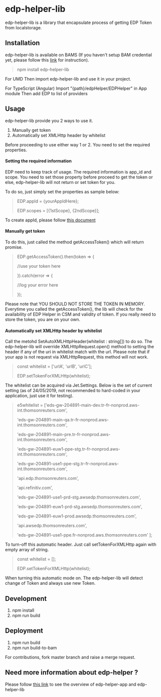# edp-helper-lib
edp-helper-lib is a library that encapsulate process of getting EDP Token from localstorage.

## Installation
edp-helper-lib is available on BAMS (If you haven't setup BAM credential yet, please follow this [link](https://thehub.thomsonreuters.com/docs/DOC-2723044#jive_content_id_Getting_BAMS_credentials) for instruction).
>npm install edp-helper-lib

For UMD
Then import edp-helper-lib and use it in your project.

For TypeScript (Angular)
Import "{path}/edpHelper/EDPHelper" in App module
Then add EDP to list of providers

## Usage
edp-helper-lib provide you 2 ways to use it.

 1. Manually get token
 2. Automatically set XMLHttp header by whitelist

Before proceeding to use either way 1 or 2. You  need to set the required properties.

#### Setting the required information
EDP need to keep track of usage. The required information is app_id and scope. You need to set those property before proceed to get the token or else, edp-helper-lib will not return or set token for you.

To do so, just simply set the properties as sample below:
>EDP.appId = {yourAppIdHere};
>
>EDP.scopes = [{1stScope}, {2ndScope}];

To create appId, please follow [this document](https://thehub.thomsonreuters.com/docs/DOC-1526737#jive_content_id_Create_new_ApplicationId_on_Alpha)

#### Manually get token
To do this, just called the method getAccessToken() which will return promise.
>EDP.getAccessToken().then(token => {
>
>//use your token here
>
>}).catch(error => {
>
>//log your error here
>
>});

Please note that YOU SHOULD NOT STORE THE TOKEN IN MEMORY. Everytime you called the getAccessToken(), the lib will check for the availability of EDP Helper in CSM and validity of token. If you really need to store the token, you are on your own.

#### Automatically set XMLHttp header by whitelist
Call the metohd SetAutoXMLHttpHeader(whitelist : string[]) to do so.
The edp-helper-lib will override XMLHttpRequest.open() method to setting the header if any of the uri in whitelist match with the url. Please note that if your app is not request via XMLHttpRequest, this method will not work.
>const whitelist = ['urlA', 'urlB', 'urlC'];
>
>EDP.setTokenForXMLHttp(whitelist);

The whitelist can be acquired via Jet.Settings. Below is the set of current setting (as of 24/05/2019, not recommended to hard-coded in your application, just use it for testing).
>e5whitelist = ['eds-gw-204891-main-dev.tr-fr-nonprod.aws-int.thomsonreuters.com',
>
>	'eds-gw-204891-main-qa.tr-fr-nonprod.aws-int.thomsonreuters.com',
>
>	'eds-gw-204891-main-pre.tr-fr-nonprod.aws-int.thomsonreuters.com',
>
>	'eds-gw-204891-euw1-ppe-stg.tr-fr-nonprod.aws-int.thomsonreuters.com',
>
>	'eds-gw-204891-use1-ppe-stg.tr-fr-nonprod.aws-int.thomsonreuters.com',
>
>	'api.edp.thomsonreuters.com',
>
>	'api.refinitiv.com',
>
>	'eds-gw-204891-use1-prd-stg.awsedp.thomsonreuters.com',
>
>	'eds-gw-204891-euw1-prd-stg.awsedp.thomsonreuters.com',
>
>	'eds-gw-204891-euw1-prod.awsedp.thomsonreuters.com',
>
>	'api.awsedp.thomsonreuters.com',
>
>	'eds-gw-204891-use1-ppe.fr-nonprod.aws.thomsonreuters.com'
];

To turn-off this automatic header. Just call setTokenForXMLHttp again with empty array of string.
>const whitelist = [];
>
>EDP.setTokenForXMLHttp(whitelist);

When turning this automatic mode on. The edp-helper-lib will detect change of Token and always use new Token.
## Development
1. npm install
2. npm run build

## Deployment
1. npm run build
2. npm run build-to-bam

For contributions, fork master branch and raise a merge request.

## Need more information about edp-helper ?
Please follow [this link](http://upg-confluence.int.thomsonreuters.com/display/EF/EDP+Helper) to see the overview of edp-helper-app and edp-helper-lib